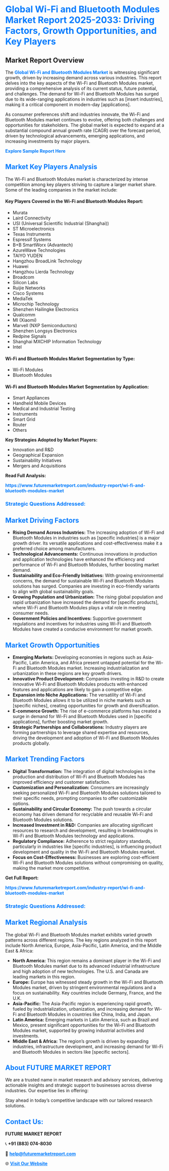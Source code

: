 <h1 style="color: #007BFF;">Global Wi-Fi and Bluetooth Modules Market Report 2025-2033: Driving Factors, Growth Opportunities, and Key Players</h1>

<section id="overview">
<h2>Market Report Overview</h2>
<p>The <a href="https://www.futuremarketreport.com/industry-report/wi-fi-and-bluetooth-modules-market" style="color: #007BFF; text-decoration: none;"><strong>Global Wi-Fi and Bluetooth Modules Market</strong></a> is witnessing significant growth, driven by increasing demand across various industries. This report delves into the key aspects of the Wi-Fi and Bluetooth Modules market, providing a comprehensive analysis of its current status, future potential, and challenges. The demand for Wi-Fi and Bluetooth Modules has surged due to its wide-ranging applications in industries such as [insert industries], making it a critical component in modern-day [applications].</p>
<p>As consumer preferences shift and industries innovate, the Wi-Fi and Bluetooth Modules market continues to evolve, offering both challenges and opportunities for stakeholders. The global market is expected to expand at a substantial compound annual growth rate (CAGR) over the forecast period, driven by technological advancements, emerging applications, and increasing investments by major players.</p>
</section>

<section id="overview">
<p><a href="https://www.futuremarketreport.com/request-sample/reportId=82280" style="color: #007BFF; text-decoration: none;"><strong>Explore Sample Report Here</strong></a></p>
</section>

<section id="key-players">
<h2 style="color: #007BFF;">Market Key Players Analysis</h2>
<p>The Wi-Fi and Bluetooth Modules market is characterized by intense competition among key players striving to capture a larger market share. Some of the leading companies in the market include:</p>
<h4>Key Players Covered in the Wi-Fi and Bluetooth Modules Report:</h4>
<ul><li>Murata</li><li>Laird Connectivity</li><li>USI (Universal Scientific Industrial (Shanghai))</li><li>ST Microelectronics</li><li>Texas Instruments</li><li>Espressif Systems</li><li>B+B SmartWorx (Advantech)</li><li>AzureWave Technologies</li><li>TAIYO YUDEN</li><li>Hangzhou BroadLink Technology</li><li>Huawei</li><li>Hangzhou Lierda Technology</li><li>Broadcom</li><li>Silicon Labs</li><li>Ruijie Networks</li><li>Cisco Systems</li><li>MediaTek</li><li>Microchip Technology</li><li>Shenzhen Hailingke Electronics</li><li>Qualcomm</li><li>MI (Xiaomi)</li><li>Marvell (NXP Semiconductors)</li><li>Shenzhen Longsys Electronics</li><li>Redpine Signals</li><li>Shanghai MXCHIP Information Technology</li><li>Intel</li></ul>
<h4>Wi-Fi and Bluetooth Modules Market Segmentation by Type:</h4>
<ul><li>Wi-Fi Modules</li><li>Bluetooth Modules</li></ul>

<h4>Wi-Fi and Bluetooth Modules Market Segmentation by Application:</h4>
<ul><li>Smart Appliances</li><li>Handheld Mobile Devices</li><li>Medical and Industrial Testing</li><li>Instruments</li><li>Smart Grid</li><li>Router</li><li>Others</li></ul>
<p><strong>Key Strategies Adopted by Market Players:</strong></p>
<ul>
<li>Innovation and R&D</li>
<li>Geographical Expansion</li>
<li>Sustainability Initiatives</li>
<li>Mergers and Acquisitions</li>
</ul>
</section>

<section>
<p><strong>Read Full Analysis: </strong></p><a href="https://www.futuremarketreport.com/industry-report/wi-fi-and-bluetooth-modules-market" style="color: #007BFF; text-decoration: none;"><strong>https://www.futuremarketreport.com/industry-report/wi-fi-and-bluetooth-modules-market</strong></a>
<h3 style="color: #007BFF;">Strategic Questions Addressed:</h3>
</section>

<section id="driving-factors">
<h2 style="color: #007BFF;">Market Driving Factors</h2>
<ul>
<li><strong>Rising Demand Across Industries:</strong> The increasing adoption of Wi-Fi and Bluetooth Modules in industries such as [specific industries] is a major growth driver. Its versatile applications and cost-effectiveness make it a preferred choice among manufacturers.</li>
<li><strong>Technological Advancements:</strong> Continuous innovations in production and application technologies have enhanced the efficiency and performance of Wi-Fi and Bluetooth Modules, further boosting market demand.</li>
<li><strong>Sustainability and Eco-Friendly Initiatives:</strong> With growing environmental concerns, the demand for sustainable Wi-Fi and Bluetooth Modules solutions has surged. Companies are investing in eco-friendly variants to align with global sustainability goals.</li>
<li><strong>Growing Population and Urbanization:</strong> The rising global population and rapid urbanization have increased the demand for [specific products], where Wi-Fi and Bluetooth Modules plays a vital role in meeting consumer needs.</li>
<li><strong>Government Policies and Incentives:</strong> Supportive government regulations and incentives for industries using Wi-Fi and Bluetooth Modules have created a conducive environment for market growth.</li>
</ul>
</section>

<section id="growth-opportunities">
<h2 style="color: #007BFF;">Market Growth Opportunities</h2>
<ul>
<li><strong>Emerging Markets:</strong> Developing economies in regions such as Asia-Pacific, Latin America, and Africa present untapped potential for the Wi-Fi and Bluetooth Modules market. Increasing industrialization and urbanization in these regions are key growth drivers.</li>
<li><strong>Innovative Product Development:</strong> Companies investing in R&D to create innovative Wi-Fi and Bluetooth Modules products with enhanced features and applications are likely to gain a competitive edge.</li>
<li><strong>Expansion into Niche Applications:</strong> The versatility of Wi-Fi and Bluetooth Modules allows it to be utilized in niche markets such as [specific niches], creating opportunities for growth and diversification.</li>
<li><strong>E-commerce Growth:</strong> The rise of e-commerce platforms has created a surge in demand for Wi-Fi and Bluetooth Modules used in [specific applications], further boosting market growth.</li>
<li><strong>Strategic Partnerships and Collaborations:</strong> Industry players are forming partnerships to leverage shared expertise and resources, driving the development and adoption of Wi-Fi and Bluetooth Modules products globally.</li>
</ul>
</section>

<section id="trending-factors">
<h2 style="color: #007BFF;">Market Trending Factors</h2>
<ul>
<li><strong>Digital Transformation:</strong> The integration of digital technologies in the production and distribution of Wi-Fi and Bluetooth Modules has improved efficiency and customer satisfaction.</li>
<li><strong>Customization and Personalization:</strong> Consumers are increasingly seeking personalized Wi-Fi and Bluetooth Modules solutions tailored to their specific needs, prompting companies to offer customizable options.</li>
<li><strong>Sustainability and Circular Economy:</strong> The push towards a circular economy has driven demand for recyclable and reusable Wi-Fi and Bluetooth Modules solutions.</li>
<li><strong>Increased Investment in R&D:</strong> Companies are allocating significant resources to research and development, resulting in breakthroughs in Wi-Fi and Bluetooth Modules technology and applications.</li>
<li><strong>Regulatory Compliance:</strong> Adherence to strict regulatory standards, particularly in industries like [specific industries], is influencing product development and quality in the Wi-Fi and Bluetooth Modules market.</li>
<li><strong>Focus on Cost-Effectiveness:</strong> Businesses are exploring cost-efficient Wi-Fi and Bluetooth Modules solutions without compromising on quality, making the market more competitive.</li>
</ul>
</section>

<section>
<p><strong>Get Full Report: </strong></p><a href="https://www.futuremarketreport.com/industry-report/wi-fi-and-bluetooth-modules-market" style="color: #007BFF; text-decoration: none;"><strong>https://www.futuremarketreport.com/industry-report/wi-fi-and-bluetooth-modules-market</strong></a>
<h3 style="color: #007BFF;">Strategic Questions Addressed:</h3>
</section>


<section id="regional-analysis">
<h2 style="color: #007BFF;">Market Regional Analysis</h2>
<p>The global Wi-Fi and Bluetooth Modules market exhibits varied growth patterns across different regions. The key regions analyzed in this report include North America, Europe, Asia-Pacific, Latin America, and the Middle East & Africa:</p>
<ul>
<li><strong>North America:</strong> This region remains a dominant player in the Wi-Fi and Bluetooth Modules market due to its advanced industrial infrastructure and high adoption of new technologies. The U.S. and Canada are leading markets in this region.</li>
<li><strong>Europe:</strong> Europe has witnessed steady growth in the Wi-Fi and Bluetooth Modules market, driven by stringent environmental regulations and a focus on sustainability. Key countries include Germany, France, and the U.K.</li>
<li><strong>Asia-Pacific:</strong> The Asia-Pacific region is experiencing rapid growth, fueled by industrialization, urbanization, and increasing demand for Wi-Fi and Bluetooth Modules in countries like China, India, and Japan.</li>
<li><strong>Latin America:</strong> Emerging markets in Latin America, such as Brazil and Mexico, present significant opportunities for the Wi-Fi and Bluetooth Modules market, supported by growing industrial activities and investments.</li>
<li><strong>Middle East & Africa:</strong> The region’s growth is driven by expanding industries, infrastructure development, and increasing demand for Wi-Fi and Bluetooth Modules in sectors like [specific sectors].</li>
</ul>
</section>

<footer>
<h2 style="color: #007BFF;">About FUTURE MARKET REPORT</h2>
<p>We are a trusted name in market research and advisory services, delivering actionable insights and strategic support to businesses across diverse industries. Our expertise lies in offering:</p>

<p>Stay ahead in today’s competitive landscape with our tailored research solutions.</p>

<h2 style="color: #007BFF;">Contact Us:</h2>
<p><strong>FUTURE MARKET REPORT</strong></p>
<p>📞 <strong>+91 (883) 074-8030</strong></p>
<p>📧 <strong><a href="mailto:help@futuremarketreport.com" style="color: #007BFF;">help@futuremarketreport.com</a></strong></p>
<p>🌐 <strong><a href="https://www.futuremarketreport.com/" style="color: #007BFF;">Visit Our Website</a></strong></p>
</footer>